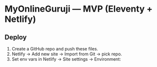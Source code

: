 # MyOnlineGuruji — MVP (Eleventy + Netlify)


## Deploy
1. Create a GitHub repo and push these files.
2. Netlify → Add new site → Import from Git → pick repo.
3. Set env vars in Netlify → Site settings → Environment:
